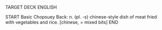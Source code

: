 TARGET DECK
ENGLISH

START
Basic
Chopsuey
Back: n. (pl. -s) chinese-style dish of meat fried with vegetables and rice. [chinese, = mixed bits]
END
